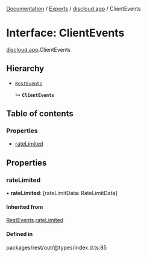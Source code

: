[Documentation](../README.md) / [Exports](../modules.md) / [discloud.app](../modules/discloud_app.md) / ClientEvents

# Interface: ClientEvents

[discloud.app](../modules/discloud_app.md).ClientEvents

## Hierarchy

- [`RestEvents`](discloud_app.RestEvents-1.md)

  ↳ **`ClientEvents`**

## Table of contents

### Properties

- [rateLimited](discloud_app.ClientEvents.md#ratelimited)

## Properties

### rateLimited

• **rateLimited**: [rateLimitData: RateLimitData]

#### Inherited from

[RestEvents](discloud_app.RestEvents-1.md).[rateLimited](discloud_app.RestEvents-1.md#ratelimited)

#### Defined in

packages/rest/out/@types/index.d.ts:85
